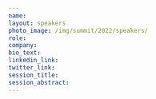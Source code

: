 ```yaml
---
name:
layout: speakers
photo_image: /img/summit/2022/speakers/
role:
company:
bio_text:
linkedin_link:
twitter_link:
session_title:
session_abstract:
---
```


